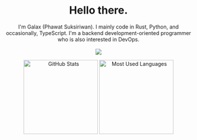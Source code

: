 <h1 align="center">Hello there.</h1>
<p align="center">
  I'm Galax (Phawat Suksiriwan). I mainly code in Rust, Python, and occasionally, TypeScript. I'm a backend development-oriented programmer who is also interested in DevOps.
  <br />
  <br />
  <a href="https://skillicons.dev">
    <img src="https://skillicons.dev/icons?i=linux,rust,py,c,latex,ts,html,css,js,react,svelte,docker,postgres,sqlite" />
  </a>
</p>

<div align="center">
  <img src="https://github-readme-stats.vercel.app/api?username=Galax028&count_private=true&show_icons=true&include_all_commits=true&theme=dark" alt="GitHub Stats" height="200" />
  <img src="https://github-readme-stats.vercel.app/api/top-langs/?username=Galax028&hide=TeX&layout=compact&theme=dark" alt="Most Used Languages" height="200" />
</div>
